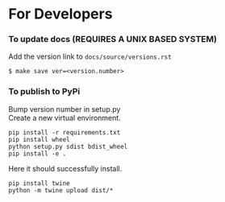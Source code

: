 # For Developers

### To update docs (REQUIRES A UNIX BASED SYSTEM)

Add the version link to `docs/source/versions.rst`

```
$ make save ver=<version.number>
```

### To publish to PyPi

Bump version number in setup.py<br>
Create a new virtual environment.

```
pip install -r requirements.txt
pip install wheel
python setup.py sdist bdist_wheel
pip install -e .
```

Here it should successfully install.<br>

```
pip install twine
python -m twine upload dist/*
```
